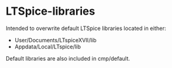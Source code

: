 # LTSpice-libraries

Intended to overwrite default LTSpice libraries located in either:

- User/Documents/LTspiceXVII/lib
- Appdata/Local/LTspice/lib

Default libraries are also included in cmp/default.
